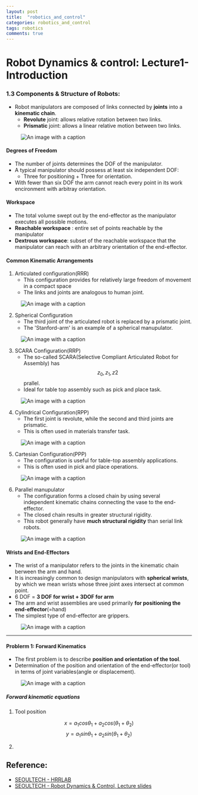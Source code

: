 ```yaml
---
layout: post
title:  "robotics_and_control"
categories: robotics_and_control
tags: robotics
comments: true
---
```


# Robot Dynamics & control: Lecture1-Introduction

### 1.3 Components & Structure of Robots:
-   Robot manipulators are composed of links connected by __joints__ into a __kinematic chain__.
    -   __Revolute__ joint: allows relative rotation between two links.
    -   __Prismatic__ joint: allows a linear relative motion between two links.


<figure>
  <img alt="An image with a caption" src="/assets/img/Robot_dynamics/1.png" class="lead" data-width="240" data-height="180" />
</figure>


#### Degrees of Freedom
  - The number of joints determines the DOF of the manipulator.
  - A typical manipulator should possess at least six independent DOF:
    - Three for positioning + Three for orientation.
  - With fewer than six DOF the arm cannot reach every point in its work encironment with arbitray orientation.


#### Workspace
  - The total volume swept out by the end-effector as the manipulator executes all possible motions.
  - __Reachable workspace__ : entire set of points reachable by the manipulator
  - __Dextrous workspace__: subset of the reachable workspace that the manipulator can reach with an arbitrary orientation of the end-effector. 

#### Common Kinematic Arrangements

1.  Articulated configuration(RRR)
    - This configuration provides for relatively large freedom of movement in a compact space
    - The links and joints are analogous to human joint.

<figure>
  <img alt="An image with a caption" src="/assets/img/Robot_dynamics/2.png" class="lead" data-width="180" data-height="120" />
</figure>


2.  Spherical Configuration
    - The third joint of the articulated robot is replaced by a prismatic joint.
    - The 'Stanford-arm' is an example of a spherical manupulator.

<figure>
  <img alt="An image with a caption" src="/assets/img/Robot_dynamics/13.png" class="lead" data-width="240" data-height="180" />
</figure>

3. SCARA Configuration(RRP)
   - The so-called SCARA(Selective Compliant Articulated Robot for Assembly) has $$z_0, z_1, z2$$ prallel.
   - Ideal for table top assembly such as pick and place task. 

<figure>
  <img alt="An image with a caption" src="/assets/img/Robot_dynamics/4.png" class="lead" data-width="240" data-height="180" />
</figure>

4. Cylindrical Configuration(RPP)
   - The first joint is revolute, while the second and third joints are prismatic.
   - This is often used in materials transfer task.

<figure>
  <img alt="An image with a caption" src="/assets/img/Robot_dynamics/5.png" class="lead" data-width="240" data-height="180" />
</figure>

5. Cartesian Configuration(PPP)
   - The configuration is useful for table-top assembly applications.
   - This is often used in pick and place operations.

<figure>
  <img alt="An image with a caption" src="/assets/img/Robot_dynamics/6.png" class="lead" data-width="240" data-height="180" />
</figure>

6. Parallel manupulator
   - The configuration forms a closed chain by using several independent kinematic chains connecting the vase to the end-effector.
   - The closed chain results in greater structural rigidity.
   - This robot generally have __much structural rigidity__ than serial link robots.

<figure>
  <img alt="An image with a caption" src="/assets/img/Robot_dynamics/8.png" class="lead" data-width="120" data-height="80" />
</figure>

#### Wrists and End-Effectors 
- The wrist of a manipulator refers to the joints in the kinematic chain berween the arm and hand.
- It is increasingly common to design manipulators with __spherical wrists__, by which we mean wrists whose three joint axes intersect at common point.
- 6 DOF = __3 DOF for wrist + 3DOF for arm__
- The arm and wrist assemblies are used primarily __for positioning the end-effector__(=hand)
- The simplest type of end-effector are grippers.

<figure>
  <img alt="An image with a caption" src="/assets/img/Robot_dynamics/9.png" class="lead" data-width="120" data-height="80" />
</figure>


-------

#### Problerm 1: Forward Kinematics

- The first problem is to describe __position and orientation of the tool__.
- Determination of the position and orientation of the end-effector(or tool) in terms of joint variables(angle or displacement).

<figure>
  <img alt="An image with a caption" src="/assets/img/Robot_dynamics/10.png" class="lead" data-width="120" data-height="80" />
</figure>

##### Forward kinematic equations 
1.  Tool position 

$$ x = a_1 cos \theta_1 + a_2 cos( \theta_1 + \theta_2)$$
$$ y = a_1 sin \theta_1 + a_2 sin( \theta_1 + \theta_2)$$

2.  


## Reference:
- [SEOULTECH - HRRLAB](http://hrrlab.com)
- [SEOULTECH - Robot Dynamics & Control, Lecture slides](http://hrrlab.com/)